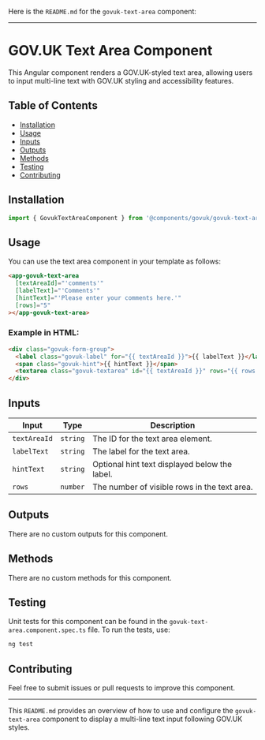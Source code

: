 Here is the `README.md` for the `govuk-text-area` component:

---

# GOV.UK Text Area Component

This Angular component renders a GOV.UK-styled text area, allowing users to input multi-line text with GOV.UK styling and accessibility features.

## Table of Contents

- [Installation](#installation)
- [Usage](#usage)
- [Inputs](#inputs)
- [Outputs](#outputs)
- [Methods](#methods)
- [Testing](#testing)
- [Contributing](#contributing)

## Installation

```typescript
import { GovukTextAreaComponent } from '@components/govuk/govuk-text-area/govuk-text-area.component';
```

## Usage

You can use the text area component in your template as follows:

```html
<app-govuk-text-area
  [textAreaId]="'comments'"
  [labelText]="'Comments'"
  [hintText]="'Please enter your comments here.'"
  [rows]="5"
></app-govuk-text-area>
```

### Example in HTML:

```html
<div class="govuk-form-group">
  <label class="govuk-label" for="{{ textAreaId }}">{{ labelText }}</label>
  <span class="govuk-hint">{{ hintText }}</span>
  <textarea class="govuk-textarea" id="{{ textAreaId }}" rows="{{ rows }}"></textarea>
</div>
```

## Inputs

| Input        | Type     | Description                                   |
| ------------ | -------- | --------------------------------------------- |
| `textAreaId` | `string` | The ID for the text area element.             |
| `labelText`  | `string` | The label for the text area.                  |
| `hintText`   | `string` | Optional hint text displayed below the label. |
| `rows`       | `number` | The number of visible rows in the text area.  |

## Outputs

There are no custom outputs for this component.

## Methods

There are no custom methods for this component.

## Testing

Unit tests for this component can be found in the `govuk-text-area.component.spec.ts` file. To run the tests, use:

```bash
ng test
```

## Contributing

Feel free to submit issues or pull requests to improve this component.

---

This `README.md` provides an overview of how to use and configure the `govuk-text-area` component to display a multi-line text input following GOV.UK styles.
